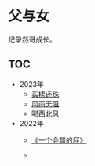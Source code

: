 # 父与女

记录然哥成长。



## TOC

* 2023年
  * [买椟还珠](https://github.com/sophister/father-and-daughter/blob/master/2023/2023.md#2023-06-11-%E4%B9%B0%E6%A4%9F%E8%BF%98%E7%8F%A0)
  * [风雨无阻](https://github.com/sophister/father-and-daughter/blob/master/2023/2023.md#2023-04-22-%E9%A3%8E%E9%9B%A8%E6%97%A0%E9%98%BB)
  * [喝西北风](https://github.com/sophister/father-and-daughter/blob/master/2023/2023.md#2023-01-03-%E5%96%9D%E8%A5%BF%E5%8C%97%E9%A3%8E)
* 2022年
  * [《一个会飘的屁》](./2022/2022.md#2022-12-03)

  * 

